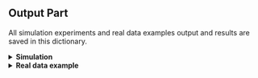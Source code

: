 ## Output Part

All simulation experiments and real data examples output and results are saved in this dictionary.


<details>
 <summary><strong>Simulation</strong></summary>
 <ul>
  <li><strong>independent case</strong>
     <ul>
      <li>"<strong><em>dmc_5000_30000.csv</em></strong>": the output MSE of simulation 1 using our proposed DLR method with T=100 and sample size from 5000 to 30000.</li>
         <li> "<strong><em>baseline_120000.csv</em></strong>": the output MSE of simulation 1 using Static benchmark with T=100 and sample size 120000.</li>
      <li> "<strong><em>local_smoth_120000.csv</em></strong>": the output MSE of simulation 1 using TwoStep benchmark with T=100 and sample size 120000.</li>
      <li> "<strong><em>tensor_30000.csv</em></strong>": the output MSE of simulation 1 using Tensor benchmark with T=100 and sample size 30000.</li>
      <li> "<strong><em>phase_transition.csv, phase_transition_precise.csv</em></strong>": the output MSE of simulation 1 using DLR method with different settings of the number of time points and sample size.</li>
     </ul>
     </li>
  <li><strong>dependent case</strong>
     <ul>
         <li> </li>
         <li> </li>
     </ul>
     </li>
 </ul>
</details>

<details>
<summary><strong>Real data example</strong></summary>
 <ul>
     <li><strong>Netflix dataset</strong>
     <ul>
         <li></li>
         <li> </li>
     </ul>
     </li>
  <li><strong>Davis 2016 lions video</strong>
     <ul>
         <li></li>
         <li></li>
     </ul>
     </li>
 </ul>
</details>


